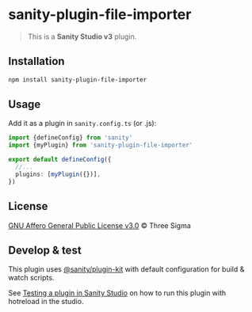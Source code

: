 # sanity-plugin-file-importer

> This is a **Sanity Studio v3** plugin.

## Installation

```sh
npm install sanity-plugin-file-importer
```

## Usage

Add it as a plugin in `sanity.config.ts` (or .js):

```ts
import {defineConfig} from 'sanity'
import {myPlugin} from 'sanity-plugin-file-importer'

export default defineConfig({
  //...
  plugins: [myPlugin({})],
})
```

## License

[GNU Affero General Public License v3.0](LICENSE) © Three Sigma

## Develop & test

This plugin uses [@sanity/plugin-kit](https://github.com/sanity-io/plugin-kit)
with default configuration for build & watch scripts.

See [Testing a plugin in Sanity Studio](https://github.com/sanity-io/plugin-kit#testing-a-plugin-in-sanity-studio)
on how to run this plugin with hotreload in the studio.
